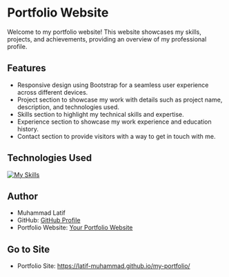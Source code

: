 # Portfolio Website

Welcome to my portfolio website! This website showcases my skills, projects, and achievements, providing an overview of my professional profile.


## Features

- Responsive design using Bootstrap for a seamless user experience across different devices.
- Project section to showcase my work with details such as project name, description, and technologies used.
- Skills section to highlight my technical skills and expertise.
- Experience section to showcase my work experience and education history.
- Contact section to provide visitors with a way to get in touch with me.

## Technologies Used
   [![My Skills](https://skillicons.dev/icons?i=html,css,bootstrap,js,react)](https://skillicons.dev)
   
## Author

- Muhammad Latif
- GitHub: [GitHub Profile](https://github.com/latif-muhammad)
- Portfolio Website: [Your Portfolio Website](https://latif-muhammad.me)

## Go to Site
- Portfolio Site: https://latif-muhammad.github.io/my-portfolio/
